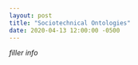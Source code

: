 ```yaml
---
layout: post
title: "Sociotechnical Ontologies"
date: 2020-04-13 12:00:00 -0500
---
```


*filler info*
